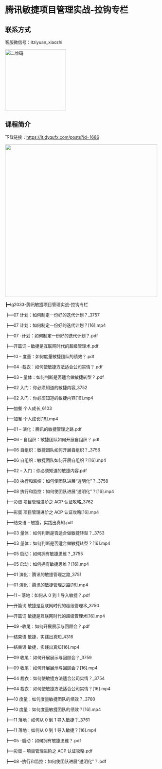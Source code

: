 # 腾讯敏捷项目管理实战-拉钩专栏

## 联系方式

客服微信号：itziyuan_xiaozhi

<img src="https://ziyuanyun.oss-cn-guangzhou.aliyuncs.com/common/20240614073449/666b82192834a.jpg" width="200" height="200" alt="二维码">

## 课程简介

下载链接：https://it.dyqufx.com/posts?id=1686

<img src="https://ziyuanyun.oss-cn-guangzhou.aliyuncs.com/yun/20240515183508/66448fdc11245.jpg" width="500" alt="">

  ┣━lg2033-腾讯敏捷项目管理实战-拉钩专栏

 ┣━07 计划：如何制定一份好的迭代计划？_3757

 ┣━07 计划：如何制定一份好的迭代计划？[16].mp4

 ┣━07 -计划：如何制定一份好的迭代计划？.pdf

 ┣━开篇词 &#8211; 敏捷是互联网时代的超级管理术.pdf

 ┣━10 &#8211; 度量：如何度量敏捷团队的绩效？.pdf

 ┣━04 -裁衣：如何使敏捷方法适合公司实情？.pdf

 ┣━03 &#8211; 量体：如何判断是否适合做敏捷转型？.pdf

 ┣━02 入门：你必须知道的敏捷内容_3752

 ┣━02 入门：你必须知道的敏捷内容[16].mp4

 ┣━加餐 个人成长_6103

 ┣━加餐 个人成长[16].mp4

 ┣━01 &#8211; 演化：腾讯的敏捷管理之路.pdf

 ┣━06 &#8211; 自组织：敏捷团队如何开展自组织？.pdf

 ┣━06 自组织：敏捷团队如何开展自组织？_3756

 ┣━06 自组织：敏捷团队如何开展自组织？[16].mp4

 ┣━02 &#8211; 入门：你必须知道的敏捷内容.pdf

 ┣━08 执行和监控：如何使团队进展“透明化”？_3758

 ┣━08 执行和监控：如何使团队进展“透明化”？[16].mp4

 ┣━彩蛋 项目管理进阶之 ACP 认证攻略_3762

 ┣━彩蛋 项目管理进阶之 ACP 认证攻略[16].mp4

 ┣━结束语 &#8211; 敏捷，实践出真知.pdf

 ┣━03 量体：如何判断是否适合做敏捷转型？_3753

 ┣━03 量体：如何判断是否适合做敏捷转型？[16].mp4

 ┣━05 启动：如何拥有敏捷思维？_3755

 ┣━05 启动：如何拥有敏捷思维？[16].mp4

 ┣━01 演化：腾讯的敏捷管理之路_3751

 ┣━01 演化：腾讯的敏捷管理之路[16].mp4

 ┣━11 &#8211; 落地：如何从 0 到 1 导入敏捷？.pdf

 ┣━开篇词 敏捷是互联网时代的超级管理术_3750

 ┣━开篇词 敏捷是互联网时代的超级管理术[16].mp4

 ┣━09 -收尾：如何开展展示与回顾会？.pdf

 ┣━结束语 敏捷，实践出真知_4316

 ┣━结束语 敏捷，实践出真知[16].mp4

 ┣━09 收尾：如何开展展示与回顾会？_3759

 ┣━09 收尾：如何开展展示与回顾会？[16].mp4

 ┣━04 裁衣：如何使敏捷方法适合公司实情？_3754

 ┣━04 裁衣：如何使敏捷方法适合公司实情？[16].mp4

 ┣━10 度量：如何度量敏捷团队的绩效？_3760

 ┣━10 度量：如何度量敏捷团队的绩效？[16].mp4

 ┣━11 落地：如何从 0 到 1 导入敏捷？_3761

 ┣━11 落地：如何从 0 到 1 导入敏捷？[16].mp4

 ┣━05 -启动：如何拥有敏捷思维？.pdf

 ┣━彩蛋 &#8211; 项目管理进阶之 ACP 认证攻略.pdf

 ┣━08 -执行和监控：如何使团队进展“透明化”？.pdf

  
